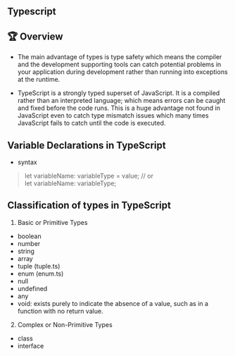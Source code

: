 ## Typescript

## :trophy: Overview
- The main advantage of types is type safety which means the compiler and the development supporting tools can catch potential problems in your application during development rather than running into exceptions at the runtime.

- TypeScript is a strongly typed superset of JavaScript. It is a compiled rather than an interpreted language; which means errors can be caught and fixed before the code runs. This is a huge advantage not found in JavaScript even to catch type mismatch issues which many times JavaScript fails to catch until the code is executed.

## Variable Declarations in TypeScript
- syntax
> let variableName: variableType = value;
  // or  
  let variableName: variableType;

## Classification of types in TypeScript
  1. Basic or Primitive Types
  - boolean
  - number
  - string
  - array
  - tuple (tuple.ts)
  - enum (enum.ts)
  - null
  - undefined
  - any
  - void: exists purely to indicate the absence of a value, such as in a function with no return value.
  2. Complex or Non-Primitive Types
  - class
  - interface